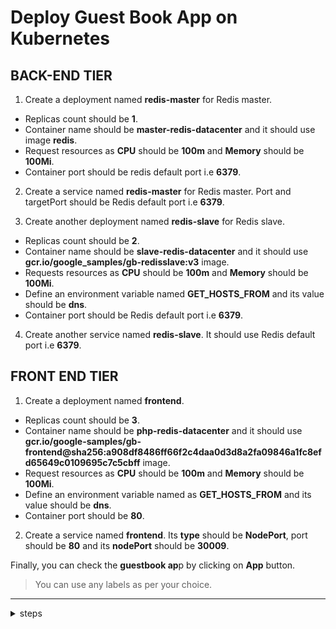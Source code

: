 # Deploy Guest Book App on Kubernetes

## BACK-END TIER
1. Create a deployment named **redis-master** for Redis master.
  - Replicas count should be **1**.
  - Container name should be **master-redis-datacenter** and it should use image **redis**.
  - Request resources as **CPU** should be **100m** and **Memory** should be **100Mi**.
  - Container port should be redis default port i.e **6379**.

2. Create a service named **redis-master** for Redis master. Port and targetPort should be Redis default port i.e **6379**.

3. Create another deployment named **redis-slave** for Redis slave.
  - Replicas count should be **2**.
  - Container name should be **slave-redis-datacenter** and it should use **gcr.io/google_samples/gb-redisslave:v3** image.
  - Requests resources as **CPU** should be **100m** and **Memory** should be **100Mi**.
  - Define an environment variable named **GET_HOSTS_FROM** and its value should be **dns**.
  - Container port should be Redis default port i.e **6379**.

4. Create another service named **redis-slave**. It should use Redis default port i.e **6379**.

## FRONT END TIER

1. Create a deployment named **frontend**.
  - Replicas count should be **3**.
  - Container name should be **php-redis-datacenter** and it should use **gcr.io/google-samples/gb-frontend@sha256:a908df8486ff66f2c4daa0d3d8a2fa09846a1fc8efd65649c0109695c7c5cbff** image.
  - Request resources as **CPU** should be **100m** and **Memory** should be **100Mi**.
  - Define an environment variable named as **GET_HOSTS_FROM** and its value should be **dns**.
  - Container port should be **80**.

2. Create a service named **frontend**. Its **type** should be **NodePort**, port should be **80** and its **nodePort** should be **30009**.

Finally, you can check the **guestbook ap**p by clicking on **App** button.

> You can use any labels as per your choice.
---

<details>
<summary>steps</summary>

  #### create a deployment for Redis master
  ```bash
  kubectl create deployment redis-master --image redis --replicas 1 --port 6379 --dry-run=client -oyaml > redis-master.yaml
  ```
  ```yaml
  apiVersion: apps/v1
  kind: Deployment
  metadata:
    creationTimestamp: null
    labels:
      app: redis-master
    name: redis-master
  spec:
    replicas: 1
    selector:
      matchLabels:
        app: redis-master
    strategy: {}
    template:
      metadata:
        creationTimestamp: null
        labels:
          app: redis-master
      spec:
        containers:
        - image: redis
          name: master-redis-datacenter
          ports:
          - containerPort: 6379
          resources:
            requests:
              memory: "100Mi"
              cpu: "100m"
  ```

  #### kubectl apply -f redis-master.yaml 
    deployment.apps/redis-master created

  #### kubectl get po
    NAME                            READY   STATUS    RESTARTS   AGE
    redis-master-686856dd49-dnz8g   1/1     Running   0          14s

  #### kubectl expose deployment redis-master --name redis-master --port 6379 --target-port 6379
    service/redis-master exposed

  #### create a deployment for Redis slave
  ```bash
  kubectl create deployment redis-slave --image gcr.io/google_samples/gb-redisslave:v3 --replicas 2 --port 6379 --dry-run=client -oyaml > redis-slave.yaml
  ```
  ```yaml
  apiVersion: apps/v1
  kind: Deployment
  metadata:
    creationTimestamp: null
    labels:
      app: redis-slave
    name: redis-slave
  spec:
    replicas: 2
    selector:
      matchLabels:
        app: redis-slave
    strategy: {}
    template:
      metadata:
        creationTimestamp: null
        labels:
          app: redis-slave
      spec:
        containers:
        - image: gcr.io/google_samples/gb-redisslave:v3
          name: slave-redis-datacenter
          ports:
          - containerPort: 6379
          resources:
            requests:
              memory: "100Mi"
              cpu: "100m"
          env:
            - name: GET_HOSTS_FROM
              value: dns
  ```

  #### kubectl apply -f redis-slave.yaml 
    deployment.apps/redis-slave created

  #### kubectl expose deployment redis-slave --name redis-slave --target-port 6379 --port 6379
    service/redis-slave exposed

  #### kubectl get all
    NAME                                READY   STATUS    RESTARTS   AGE
    pod/redis-master-686856dd49-dnz8g   1/1     Running   0          8m29s
    pod/redis-slave-668f85fd-6md4m      1/1     Running   0          74s
    pod/redis-slave-668f85fd-twqx6      1/1     Running   0          74s

    NAME                   TYPE        CLUSTER-IP      EXTERNAL-IP   PORT(S)    AGE
    service/kubernetes     ClusterIP   10.96.0.1       <none>        443/TCP    31m
    service/redis-master   ClusterIP   10.96.231.182   <none>        6379/TCP   5m30s
    service/redis-slave    ClusterIP   10.96.177.81    <none>        6379/TCP   11s

    NAME                           READY   UP-TO-DATE   AVAILABLE   AGE
    deployment.apps/redis-master   1/1     1            1           8m29s
    deployment.apps/redis-slave    2/2     2            2           74s

    NAME                                      DESIRED   CURRENT   READY   AGE
    replicaset.apps/redis-master-686856dd49   1         1         1       8m29s
    replicaset.apps/redis-slave-668f85fd      2         2         2       74s

  #### create a deployment for frontend
  ```bash
  kubectl create deployment frontend --image gcr.io/google-samples/gb-frontend@sha256:a908df8486ff66f2c4daa0d3d8a2fa09846a1fc8efd65649c0109695c7c5cbff --replicas 3 --port 80 --dry-run=client -oyaml > frontend.yaml
  ```
  ```yaml
  apiVersion: apps/v1
  kind: Deployment
  metadata:
    creationTimestamp: null
    labels:
      app: frontend
    name: frontend
  spec:
    replicas: 3
    selector:
      matchLabels:
        app: frontend
    strategy: {}
    template:
      metadata:
        creationTimestamp: null
        labels:
          app: frontend
      spec:
        containers:
        - image: gcr.io/google-samples/gb-frontend@sha256:a908df8486ff66f2c4daa0d3d8a2fa09846a1fc8efd65649c0109695c7c5cbff
          name: php-redis-datacenter
          ports:
          - containerPort: 80
          env:
            - name: GET_HOSTS_FROM
              value: dns
          resources:
            requests:
              memory: "100Mi"
              cpu: "100m"
  ```

  #### kubectl apply -f frontend.yaml 
    deployment.apps/frontend created

  #### kubectl expose deployment frontend --name frontend --type NodePort --port 80 --target-port 80
    service/frontend exposed

  #### kubectl edit svc frontend
    ports:
    - nodePort: 31481
    ---
    ports:
    - nodePort: 30009
    =====
    service/frontend edited

  #### kubectl get all
    NAME                                READY   STATUS    RESTARTS   AGE
    pod/frontend-6698d99d68-4h86t       1/1     Running   0          115s
    pod/frontend-6698d99d68-6jx7j       1/1     Running   0          115s
    pod/frontend-6698d99d68-mw5c9       1/1     Running   0          115s
    pod/redis-master-686856dd49-dnz8g   1/1     Running   0          13m
    pod/redis-slave-668f85fd-6md4m      1/1     Running   0          6m28s
    pod/redis-slave-668f85fd-twqx6      1/1     Running   0          6m28s

    NAME                   TYPE        CLUSTER-IP      EXTERNAL-IP   PORT(S)        AGE
    service/frontend       NodePort    10.96.66.161    <none>        80:30009/TCP   68s
    service/kubernetes     ClusterIP   10.96.0.1       <none>        443/TCP        37m
    service/redis-master   ClusterIP   10.96.231.182   <none>        6379/TCP       10m
    service/redis-slave    ClusterIP   10.96.177.81    <none>        6379/TCP       5m25s

    NAME                           READY   UP-TO-DATE   AVAILABLE   AGE
    deployment.apps/frontend       3/3     3            3           115s
    deployment.apps/redis-master   1/1     1            1           13m
    deployment.apps/redis-slave    2/2     2            2           6m28s

    NAME                                      DESIRED   CURRENT   READY   AGE
    replicaset.apps/frontend-6698d99d68       3         3         3       115s
    replicaset.apps/redis-master-686856dd49   1         1         1       13m
    replicaset.apps/redis-slave-668f85fd      2         2         2       6m28s

  #### kubectl port-forward service/frontend 8080:80 &
    [1] 5755
    Forwarding from [::1]:8080 -> 80

  #### curl localhost:8080
    Handling connection for 8080
    <html ng-app="redis">
      <head>
        <title>Guestbook</title>
        <link rel="stylesheet" href="//netdna.bootstrapcdn.com/bootstrap/3.1.1/css/bootstrap.min.css">
        <script src="https://ajax.googleapis.com/ajax/libs/angularjs/1.2.12/angular.min.js"></script>
        <script src="controllers.js"></script>
        <script src="https://cdnjs.cloudflare.com/ajax/libs/angular-ui-bootstrap/2.5.6/ui-bootstrap-tpls.js"></script>
      </head>
      <body ng-controller="RedisCtrl">
        <div style="width: 50%; margin-left: 20px">
          <h2>Guestbook</h2>
</details>